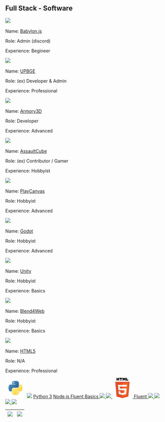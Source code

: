 <h2>Full Stack - Software</h2>

<div>
  <img src="https://avatars.githubusercontent.com/u/4855800?s=200&v=4" width=64 /><br />
  <p>Name: <a href="https://babylonjs.com">Babylon.js</a></p>
  <p>Role: Admin (discord)</p>
  <p>Experience: Begineer</p>
</div>

<div>
  <img src="https://avatars.githubusercontent.com/u/16006310?s=200&v=4" width=64 />
  <p>Name: <a href="https://upbge.org">UPBGE</a></p>
  <p>Role: (ex) Developer & Admin</p>
  <p>Experience: Professional</p>
<div>
  
<div>
  <img src="https://avatars.githubusercontent.com/u/20436620?s=200&v=4" width=64 />
  <p>Name: <a href="https://armory3d.org">Armory3D</a></p>
  <p>Role: Developer</p>
  <p>Experience: Advanced</p>
<div>
  
<div>
  <img src="https://avatars.githubusercontent.com/u/5957666?s=200&v=4" width=64 />
  <p>Name: <a href="https://assault.cubers.net">AssaultCube</a></p>
  <p>Role: (ex) Contributor / Gamer</p>
  <p>Experience: Hobbyist</p>
<div>
  
<div>
  <img src="https://avatars.githubusercontent.com/u/1030579?s=200&v=4" width=64 />
  <p>Name: <a href="https://playcanvas.com">PlayCanvas</a></p>
  <p>Role: Hobbyist</p>
  <p>Experience: Advanced</p>
<div>
  
<div>
  <img src="https://avatars.githubusercontent.com/u/6318500?s=200&v=4" width=64 />
  <p>Name: <a href="https://godotengine.org">Godot</a></p>
  <p>Role: Hobbyist</p>
  <p>Experience: Advanced</p>
<div>
  
<div>
  <img src="https://avatars.githubusercontent.com/u/13039680?s=200&v=4" width=64 />
  <p>Name: <a href="https://unity3d.com">Unity</a></p>
  <p>Role: Hobbyist</p>
  <p>Experience: Basics</p>
<div>
  
<div>
  <img src="https://avatars.githubusercontent.com/u/7070926?s=200&v=4" width=64 />
  <p>Name: <a href="https://blend4web.com">Blend4Web</a></p>
  <p>Role: Hobbyist</p>
  <p>Experience: Basics</p>
<div>
  
<div>
  <img src="https://avatars.githubusercontent.com/u/7070926?s=200&v=4" width=64 />
  <p>Name: <a href="https://developer.mozilla.org">HTML5</a></p>
  <p>Role: N/A</p>
  <p>Experience: Professional</p>
<div>
  
<th align="center"><img src="https://raw.githubusercontent.com/github/explore/80688e429a7d4ef2fca1e82350fe8e3517d3494d/topics/python/python.png" width=64 /></th>
<th align="center"><img src="https://avatars.githubusercontent.com/u/9950313?s=200&v=4" width=32 /></th>
        <tr>
          <td align="center"><a href="https://python.org">Python 3</a></td>
          <td align="center"><a href="https://nodejs.org">Node.js</td>
        </tr>
        <!-- STATUS 10 -->
        <tr>
          <th align="center">Fluent</th>
          <th align="center">Basics</th>
        </tr>
      </table>
      <td align="center">
        <tr>
          <th align="center"><img src="https://avatars.githubusercontent.com/u/13039680?s=200&v=4" width=64 /></th>
          <th align="center"><img src="https://avatars.githubusercontent.com/u/7070926?s=200&v=4" width=64 /></th>
          <th align="center"><img src="https://raw.githubusercontent.com/github/explore/80688e429a7d4ef2fca1e82350fe8e3517d3494d/topics/html/html.png" width=64 /></th>
        </tr>
        <th align="center">Fluent</th>
      </td>
      <!-- SOCIAL LINKS -->
      <td align="center">
        <a href="https://discord.gg/rtpFtwnZCq">
          <img src="https://img.shields.io/badge/discord-%23E60023.svg?&color=darkslateblue&style=for-the-badge&logo=discord&logoColor=white" />
        </a>
        <a href="https://www.youtube.com/channel/UCPnPW3BMq3Lv--L6XFoVfLA">
          <img src="https://img.shields.io/badge/youtube-%23E60023.svg?&style=for-the-badge&logo=youtube&logoColor=white" />
        </a>
        <a href="https://www.twitter.com/rpaladin_01">
          <img src="https://img.shields.io/badge/twitter-%23E60023.svg?&color=blue&style=for-the-badge&logo=twitter&logoColor=white" />
        </a>
        <a href="https://www.reddit.com/u/randompandagames">
          <img src="https://img.shields.io/badge/reddit-%23E60023.svg?&color=darkorange&style=for-the-badge&logo=reddit&logoColor=white" />
        </a>
      </td>
    </th>
  </tr>
</table>
<br />

<!-- <table align="center">
  <tr align="center">
    <img align="center" src="https://github-readme-stats.vercel.app/api?username=rpaladin&theme=dark&show_icons=true" alt="rpaladin's github stats" />
  </tr>
  <tr align="center">
    <img align="center" src="https://github-readme-stats.vercel.app/api/top-langs/?username=rpaladin&layout=compact&theme=dark&show_icons=true" />
  </tr>
</table> -->

|  <img align="center" src="https://github-readme-stats.vercel.app/api/top-langs/?username=rpaladin&layout=compact&theme=ayu-mirage&show_icons=true" /> | <img align="center" src="https://github-readme-stats.vercel.app/api?username=rpaladin&theme=ayu-mirage&show_icons=true" />
| ------------- | ------------- |

